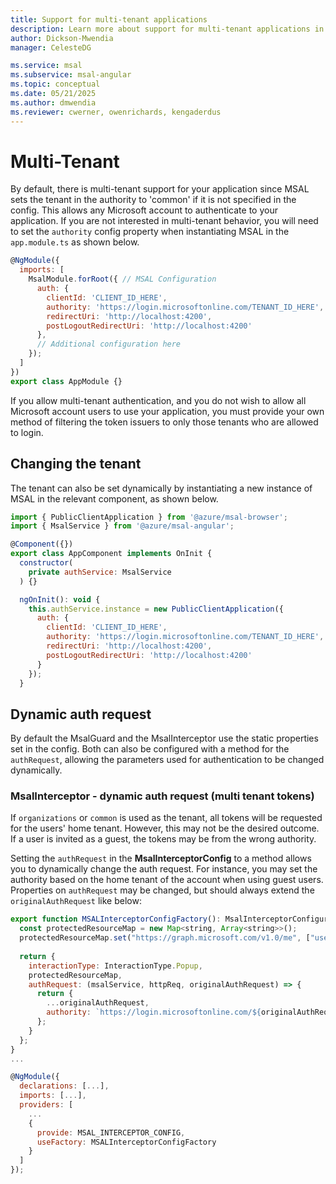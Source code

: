 ```yaml
---
title: Support for multi-tenant applications
description: Learn more about support for multi-tenant applications in MSAL Angular
author: Dickson-Mwendia
manager: CelesteDG

ms.service: msal
ms.subservice: msal-angular
ms.topic: conceptual
ms.date: 05/21/2025
ms.author: dmwendia
ms.reviewer: cwerner, owenrichards, kengaderdus
---
```


# Multi-Tenant

By default, there is multi-tenant support for your application since MSAL sets the tenant in the authority to 'common' if it is not specified in the config. This allows any Microsoft account to authenticate to your application. If you are not interested in multi-tenant behavior, you will need to set the `authority` config property when instantiating MSAL in the `app.module.ts` as shown below.

```js
@NgModule({
  imports: [
    MsalModule.forRoot({ // MSAL Configuration
      auth: {
        clientId: 'CLIENT_ID_HERE',
        authority: 'https://login.microsoftonline.com/TENANT_ID_HERE',
        redirectUri: 'http://localhost:4200',
        postLogoutRedirectUri: 'http://localhost:4200'
      },
      // Additional configuration here
    });
  ]
})
export class AppModule {}
```

If you allow multi-tenant authentication, and you do not wish to allow all Microsoft account users to use your application, you must provide your own method of filtering the token issuers to only those tenants who are allowed to login.

## Changing the tenant
The tenant can also be set dynamically by instantiating a new instance of MSAL in the relevant component, as shown below.

```js
import { PublicClientApplication } from '@azure/msal-browser';
import { MsalService } from '@azure/msal-angular';

@Component({})
export class AppComponent implements OnInit {
  constructor(
    private authService: MsalService
  ) {}

  ngOnInit(): void {
    this.authService.instance = new PublicClientApplication({
      auth: {
        clientId: 'CLIENT_ID_HERE',
        authority: 'https://login.microsoftonline.com/TENANT_ID_HERE',
        redirectUri: 'http://localhost:4200',
        postLogoutRedirectUri: 'http://localhost:4200'
      }
    });
  }
```

## Dynamic auth request

By default the MsalGuard and the MsalInterceptor use the static properties set in the config. Both can also be configured with a method for the `authRequest`, allowing the parameters used for authentication to be changed dynamically.

### MsalInterceptor - dynamic auth request (multi tenant tokens)

If `organizations` or `common` is used as the tenant, all tokens will be requested for the users' home tenant. However, this may not be the desired outcome. If a user is invited as a guest, the tokens may be from the wrong authority.

Setting the `authRequest` in the **MsalInterceptorConfig** to a method allows you to dynamically change the auth request. For instance, you may set the authority based on the home tenant of the account when using guest users.
Properties on `authRequest` may be changed, but should always extend the `originalAuthRequest` like below:

```js
export function MSALInterceptorConfigFactory(): MsalInterceptorConfiguration {
  const protectedResourceMap = new Map<string, Array<string>>();
  protectedResourceMap.set("https://graph.microsoft.com/v1.0/me", ["user.read"]);
  
  return {
    interactionType: InteractionType.Popup,
    protectedResourceMap,
    authRequest: (msalService, httpReq, originalAuthRequest) => {
      return {
        ...originalAuthRequest,
        authority: `https://login.microsoftonline.com/${originalAuthRequest.account?.tenantId ?? 'organizations'}`
      };
    }
  };
}
...

@NgModule({
  declarations: [...],
  imports: [...],
  providers: [
    ...
    {
      provide: MSAL_INTERCEPTOR_CONFIG,
      useFactory: MSALInterceptorConfigFactory
    }
  ]
});

```
